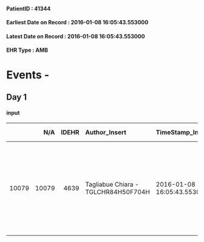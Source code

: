 
#### PatientID : 41344
#### Earliest Date on Record : 2016-01-08 16:05:43.553000
#### Latest Date on Record : 2016-01-08 16:05:43.553000
#### EHR Type : AMB

# Events - 

## Day 1

#### input
|       |    N/A |   IDEHR | Author_Insert                       | TimeStamp_Insert           | EHRType   |   PatientID |   IDDigitalSignDocument | persone_vicine   |   Unnamed: 0_x.1 |   IDANAMNESI_SOCIALE | Patient   | FamigliaAltro   | Paziente_T   | FamigliaAltro_T   |   Non_Rilevabile_x.1 | Note_Non_Rilevabile_x.1   | opt_Problemi   | chk_contr_sintomi   | chk_competenza                                 | opt_paziente_a   | opt_famiglia_a   | opt_adeguatezza   | opt_paziente_solo   | ds_note_con                                                                                                                    | opt_presente_assente   | Presenza_minori   | Caregiver_principale   | opt_capacita     | opt_risorse_ec   | opt_paziente_psi   | opt_Ins_vol   | ds_note_prio                                                                                                                                                                        | opt_esenzione   | opt_inv_civile   |   invalidita_perc | ds_codice_es   | Needs               | Domestic partnership   | Fragility   | opt_disponibilita_f   | opt_indennita_acc   | opt_legge   | opt_famiglia_psi   | opt_disponibilit_paz   |
|------:|-------:|--------:|:------------------------------------|:---------------------------|:----------|------------:|------------------------:|:-----------------|-----------------:|---------------------:|:----------|:----------------|:-------------|:------------------|---------------------:|:--------------------------|:---------------|:--------------------|:-----------------------------------------------|:-----------------|:-----------------|:------------------|:--------------------|:-------------------------------------------------------------------------------------------------------------------------------|:-----------------------|:------------------|:-----------------------|:-----------------|:-----------------|:-------------------|:--------------|:------------------------------------------------------------------------------------------------------------------------------------------------------------------------------------|:----------------|:-----------------|------------------:|:---------------|:--------------------|:-----------------------|:------------|:----------------------|:--------------------|:------------|:-------------------|:-----------------------|
| 10079 |  10079 |    4639 | Tagliabue Chiara - TGLCHR84H50F704H | 2016-01-08 16:05:43.553000 | AMB       |       41344 |                  237964 | N/A              |             2219 |                 1494 | Si#1      | Si#1            | No#0         | Si#1              |                    0 | NR                        | Si#1           | controllo sintomi#0 | competenza/capacit√† assistenziale caregiver#0 | Indefinite#2     | Congruenti#1     | Da valutare#2     | No#0                | La figlia Anna negli ultimi mesi si √® trasferita al domicilio del padre per collaborare all'assistenza, lavora a tempo pieno. | Presente#1             | No#0              | daughter               | Incrementabile#1 | Da valutare#2    | No#0               | No#0          | I medici ospedalieri hanno comunicato alla figlia la prognosi infausta a breve del paziente, la figlia chiede il trasferimento in hospice per accompagnamento nella fase terminale. | No#0            | Si#1             |               100 | E01            | Clinici#0;Sociali#1 | Figli#2                | psichica#2  | Da verificare#2       | No#0                | No#0        | No#0               | Da verificare#2        |


